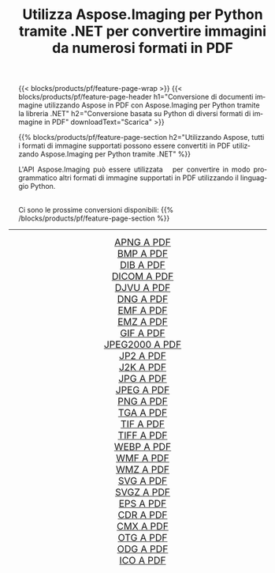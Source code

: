 ﻿---
title: Utilizza Aspose.Imaging per Python tramite .NET per convertire immagini da numerosi formati in PDF 
weight: 3920
url: /it/python-net/conversion/to/pdf/ 
lang: it
langdirlevel: 2
locales: zh-hans,ja,it,ru,de,es,fr,nl,id,lt,pl,pt,vi,tr,ko,zh-hant,ar,hi,th,sv,cs,uk,he
description: Puoi utilizzare Aspose.Imaging per Python tramite la libreria .NET per convertire da una varietà di formati in PDF
---

{{< blocks/products/pf/feature-page-wrap >}}
{{< blocks/products/pf/feature-page-header h1="Conversione di documenti immagine utilizzando Aspose in PDF con Aspose.Imaging per Python tramite la libreria .NET" h2="Conversione basata su Python di diversi formati di immagine in PDF" downloadText="Scarica" >}}


{{% blocks/products/pf/feature-page-section  h2="Utilizzando Aspose, tutti i formati di immagine supportati possono essere convertiti in PDF utilizzando Aspose.Imaging per Python tramite .NET" %}}
<p align=justify>L'API Aspose.Imaging può essere utilizzata   per convertire in modo programmatico altri formati di immagine supportati in PDF utilizzando il linguaggio Python.</p>
<br/>
Ci sono le prossime conversioni disponibili:
{{% /blocks/products/pf/feature-page-section %}}
<div class="container-fluid productfamilypage bg-gray">
    <div class="convertypes bg-gray agp-content section">
        <div class="container">
		<hr style="margin-left:-20px;"/>
		<div class="row other-converters" style="gap: 10px;font-size: 19px;text-align:center;">
		    <div class='col-md-2 other-converter remove-lp remove-rp'><a href="/imaging/it/python-net/conversion/apng-to-pdf/" style="padding:15px;">APNG A PDF</a></div>
<div class='col-md-2 other-converter remove-lp remove-rp'><a href="/imaging/it/python-net/conversion/bmp-to-pdf/" style="padding:15px;">BMP A PDF</a></div>
<div class='col-md-2 other-converter remove-lp remove-rp'><a href="/imaging/it/python-net/conversion/dib-to-pdf/" style="padding:15px;">DIB A PDF</a></div>
<div class='col-md-2 other-converter remove-lp remove-rp'><a href="/imaging/it/python-net/conversion/dicom-to-pdf/" style="padding:15px;">DICOM A PDF</a></div>
<div class='col-md-2 other-converter remove-lp remove-rp'><a href="/imaging/it/python-net/conversion/djvu-to-pdf/" style="padding:15px;">DJVU A PDF</a></div>
<div class='col-md-2 other-converter remove-lp remove-rp'><a href="/imaging/it/python-net/conversion/dng-to-pdf/" style="padding:15px;">DNG A PDF</a></div>
<div class='col-md-2 other-converter remove-lp remove-rp'><a href="/imaging/it/python-net/conversion/emf-to-pdf/" style="padding:15px;">EMF A PDF</a></div>
<div class='col-md-2 other-converter remove-lp remove-rp'><a href="/imaging/it/python-net/conversion/emz-to-pdf/" style="padding:15px;">EMZ A PDF</a></div>
<div class='col-md-2 other-converter remove-lp remove-rp'><a href="/imaging/it/python-net/conversion/gif-to-pdf/" style="padding:15px;">GIF A PDF</a></div>
<div class='col-md-2 other-converter remove-lp remove-rp'><a href="/imaging/it/python-net/conversion/jpeg2000-to-pdf/" style="padding:15px;">JPEG2000 A PDF</a></div>
<div class='col-md-2 other-converter remove-lp remove-rp'><a href="/imaging/it/python-net/conversion/jp2-to-pdf/" style="padding:15px;">JP2 A PDF</a></div>
<div class='col-md-2 other-converter remove-lp remove-rp'><a href="/imaging/it/python-net/conversion/j2k-to-pdf/" style="padding:15px;">J2K A PDF</a></div>
<div class='col-md-2 other-converter remove-lp remove-rp'><a href="/imaging/it/python-net/conversion/jpg-to-pdf/" style="padding:15px;">JPG A PDF</a></div>
<div class='col-md-2 other-converter remove-lp remove-rp'><a href="/imaging/it/python-net/conversion/jpeg-to-pdf/" style="padding:15px;">JPEG A PDF</a></div>
<div class='col-md-2 other-converter remove-lp remove-rp'><a href="/imaging/it/python-net/conversion/png-to-pdf/" style="padding:15px;">PNG A PDF</a></div>
<div class='col-md-2 other-converter remove-lp remove-rp'><a href="/imaging/it/python-net/conversion/tga-to-pdf/" style="padding:15px;">TGA A PDF</a></div>
<div class='col-md-2 other-converter remove-lp remove-rp'><a href="/imaging/it/python-net/conversion/tif-to-pdf/" style="padding:15px;">TIF A PDF</a></div>
<div class='col-md-2 other-converter remove-lp remove-rp'><a href="/imaging/it/python-net/conversion/tiff-to-pdf/" style="padding:15px;">TIFF A PDF</a></div>
<div class='col-md-2 other-converter remove-lp remove-rp'><a href="/imaging/it/python-net/conversion/webp-to-pdf/" style="padding:15px;">WEBP A PDF</a></div>
<div class='col-md-2 other-converter remove-lp remove-rp'><a href="/imaging/it/python-net/conversion/wmf-to-pdf/" style="padding:15px;">WMF A PDF</a></div>
<div class='col-md-2 other-converter remove-lp remove-rp'><a href="/imaging/it/python-net/conversion/wmz-to-pdf/" style="padding:15px;">WMZ A PDF</a></div>
<div class='col-md-2 other-converter remove-lp remove-rp'><a href="/imaging/it/python-net/conversion/svg-to-pdf/" style="padding:15px;">SVG A PDF</a></div>
<div class='col-md-2 other-converter remove-lp remove-rp'><a href="/imaging/it/python-net/conversion/svgz-to-pdf/" style="padding:15px;">SVGZ A PDF</a></div>
<div class='col-md-2 other-converter remove-lp remove-rp'><a href="/imaging/it/python-net/conversion/eps-to-pdf/" style="padding:15px;">EPS A PDF</a></div>
<div class='col-md-2 other-converter remove-lp remove-rp'><a href="/imaging/it/python-net/conversion/cdr-to-pdf/" style="padding:15px;">CDR A PDF</a></div>
<div class='col-md-2 other-converter remove-lp remove-rp'><a href="/imaging/it/python-net/conversion/cmx-to-pdf/" style="padding:15px;">CMX A PDF</a></div>
<div class='col-md-2 other-converter remove-lp remove-rp'><a href="/imaging/it/python-net/conversion/otg-to-pdf/" style="padding:15px;">OTG A PDF</a></div>
<div class='col-md-2 other-converter remove-lp remove-rp'><a href="/imaging/it/python-net/conversion/odg-to-pdf/" style="padding:15px;">ODG A PDF</a></div>
<div class='col-md-2 other-converter remove-lp remove-rp'><a href="/imaging/it/python-net/conversion/ico-to-pdf/" style="padding:15px;">ICO A PDF</a></div>
                </div>
        </div>
    </div>
</div>
<br/>

